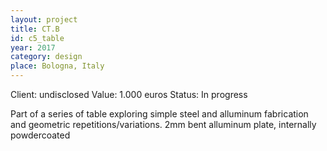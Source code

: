 ```yaml
---
layout: project
title: CT.B
id: c5_table
year: 2017
category: design
place: Bologna, Italy
---
```

Client: undisclosed
Value: 1.000 euros 
Status: In progress

Part of a series of table exploring simple steel and alluminum fabrication and geometric repetitions/variations.
2mm bent alluminum plate, internally powdercoated
